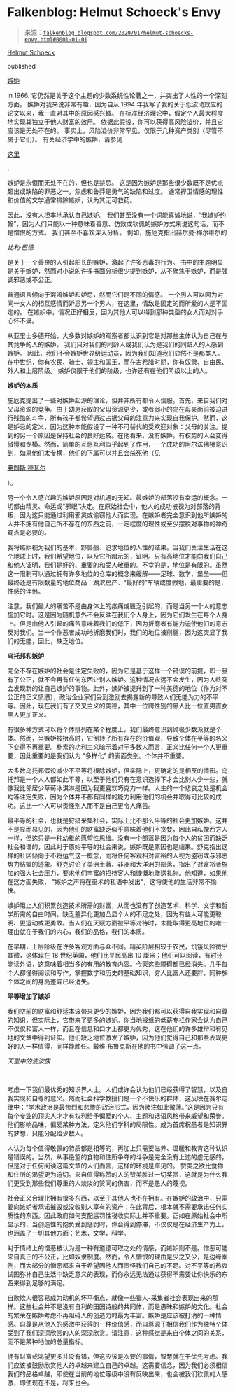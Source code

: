 <!--yml

category: 未分类

date: 2024-05-12 19:59:12

-->

# Falkenblog: Helmut Schoeck's Envy

> 来源：[`falkenblog.blogspot.com/2020/01/helmut-schoecks-envy.html#0001-01-01`](http://falkenblog.blogspot.com/2020/01/helmut-schoecks-envy.html#0001-01-01)

[Helmut Schoeck](https://en.wikipedia.org/wiki/Helmut_Schoeck)

published

[嫉妒](https://www.amazon.com/ENVY-Theory-Behaviour-Helmut-Schoeck/dp/0865970645)

in 1966. 它仍然是关于这个主题的少数系统性论著之一，并突出了人性的一个深刻方面。 嫉妒对我来说非常有趣，因为自从 1994 年我写了我的关于低波动效应的论文以来，我一直对其中的原因感兴趣。 在标准经济理论中，假定个人最大程度地实现其独立于他人财富的效用。 依据此假设，你可以获得高风险溢价，并且它应该是无处不在的。 事实上，风险溢价非常罕见，仅限于几种资产类别（尽管不属于它们）。 有关经济学中的嫉妒，请参见

[这里](http://falkenblog.blogspot.com/2010/03/why-envy-dominates-greed.html)

.

嫉妒是永恒而无处不在的，但也是禁忌。 这是因为嫉妒是那些很少数既不是优点超出或缺陷的罪恶之一，焦虑和鲁莽是勇气的缺陷和过度。 通常捍卫情感的理性和价值的文学通常排除嫉妒，认为其无可救药。

因此，没有人坦率地承认自己嫉妒。 我们甚至没有一个词能真诚地说，“我嫉妒约翰”，因为人们只能以一种意味着善意、仿效或钦佩的嫉妒方式来说这句话，而不是憎恨的方式。 我们甚至不喜欢深入分析。 例如，施厄克指出赫尔曼·梅尔维尔的

*比利·巴德*

是关于一个善良的人引起船长的嫉妒，激起了许多恶毒的行为。 书中的主题明显是关于嫉妒，然而对小说的许多书面分析很少提到嫉妒，从不聚焦于嫉妒，而是强调邪恶或不公正。

普通语言倾向于混淆嫉妒和妒忌，然而它们是不同的情感。 一个男人可以因为对同一女人的相互感情而妒忌另一个男人，在这里，情敌是固定的而所爱的人是不固定的。 在嫉妒中，情况正好相反，因为其他人可以得到那种类型的女人而对对手心怀不满。

从亚里士多德开始，大多数对嫉妒的观察者都认识到它是对那些主体认为自己在与其竞争的人的嫉妒。 我们只对我们的同龄人或我们认为是我们的同龄人的人感到嫉妒。 因此，我们不会嫉妒世界级运动员，因为我们知道我们显然不是那类人。 在中世纪，你有农民、骑士、领主和国王，而在古希腊时期，你有奴隶、自由民、外人和上层阶级。 嫉妒仅限于他们的阶级，也许还有在他们阶级以上的人。

**嫉妒的本质**

施厄克提出了一些对嫉妒起源的理论，但并非所有都令人信服。首先，来自我们对父母资源的竞争。由于幼崽获取的父母资源更少，或者弱小的鸟在母亲面前被迫进行残酷的斗争，所有孩子都希望通过占据父母的注意力来实现自我保护。然而，这是妒忌的定义，因为这种本能假设了一种不可替代的受欢迎对象：父母的关注。提到的另一个原因是保持社会的良好运转。在他看来，没有嫉妒，有权势的人会变得傲慢和专横。然而，简单的互惠互利似乎起到了作用，一个成功的阿尔法狒狒意识到，如果他们太专横，他们的下属可以并且会杀死他（见

[弗朗斯·德瓦尔](https://www.npr.org/2019/08/16/751492970/frans-de-waal-what-qualities-make-a-good-leader-in-chimpanzees)

）。

另一个令人感兴趣的嫉妒原因是对机遇的无知。最嫉妒的部落没有幸运的概念。一切都由精灵、命运或“邪眼”决定。在原始社会中，他人的成功被视为对部落的背叛，因为这只能通过利用邪灵或偷窃他人而实现。在嫉妒者完全意识到他所嫉妒的人并不拥有他自己所不存在的东西之前，一定程度的理性或至少摆脱对事物的神奇观点是必要的。

我将嫉妒视为我们的基本、野兽般、追求地位的人性的结果。当我们关注生活在这个地球上时，我们希望地位，以及它所暗示的，证明。只有高地位才能向我们自己和他人证明，我们是好的、重要的和受人敬重的。不幸的是，地位是有限的。虽然这一限制可以通过拥有许多地位的仓库的概念来缓解——足球、数学、堡垒——但最终还是有限数量的地位商品：湖滨房产、“最好的”车辆或度假地，最重要的是，性感的伴侣。

注意，我们最大的痛苦不是由身体上的疼痛或匮乏引起的，而是当另一个人的意志施加它时。这是因为随机意外不会反映在我们个人身上，因为它们发生在每个人身上。但是由他人引起的痛苦意味着我们的低下，因为折磨者有能力迫使他们的意志反对我们。当一个作恶者成功地折磨我们时，我们的地位被削弱，因为这突显了我们的无能，因此，缺乏地位。

**乌托邦和嫉妒**

完全不存在嫉妒的社会是注定失败的，因为它是基于这样一个错误的前提，即一旦有了公正，就不会再有任何东西让别人嫉妒。这种情况永远不会发生，因为人终究会发现新的让自己嫉妒的事物。此外，嫉妒被提升到了一种美德的地位（作为对不公正的正义愤懑），政治企业家们受到激励去揭露新的导致人们无能为力的不平等。因此，现在我们有了交叉主义的美德，其中一位跨性别的黑人比一位直男直女黑人更加正义。

有很多种方式可以将个体排列在某个程度上，我们最终意识到终极少数派就是个体。然而，当嫉妒被抬高时，它倒转了所有存在的价值观，导致个体在平等的名义下变得不再重要。朴素的功利主义暗示着对于多数人而言，正义比任何一个人更重要，因此重要的是我们认为 "多样化" 的表面类别。个体并不重要。

大多数乌托邦假设减少不平等将根除嫉妒，但实际上，更确定的是相反的情形。乌托邦是一个人人都如此平等，以至于他们只有在意识选择下才会比别人少一些，就像我比邻居少草莓冰淇淋是因为我更喜欢巧克力一样。人生的一个悲哀之处是机会均等注定失败，因为个体并不都有同样的能力利用他们的机会并取得可比较的成功。这比一个人可以责怪别人而不是自己更令人痛苦。

最平等的社会，也就是狩猎采集社会，实际上比不那么平等的社会更加嫉妒。这并不是显而易见的，因为他们的财富缺乏似乎意味着他们不贪婪，因此自私像西方人一样，但这只是一种幼稚的愿望性思维。没有一个部落是因为每个人的贫困而缺乏社会和谐的，因此对于原始平等的社会来说，嫉妒既是原因也是结果。舒克指出这样的社区倾向于不将运气这一概念，而将任何客观相对富裕的人视为盗窃或与邪恶势力结盟的迹象。舒克讨论了美洲土著、非洲和大洋洲的部落，指出了对富裕者施加的强大社会压力，要求他们丰富的招待客人和慷慨地赠送礼物。他知道，如果他在这方面失败， "嫉妒之声将在巫术的私语中发出"，这将使他的生活非常不愉快。

嫉妒阻止人们积累创造技术所需的财富，从而也没有了创造艺术、科学、文学和哲学所需的自由时间。缺乏差异化更加凸显个人的不足之处，因为有些人可能更聪明、更运动或更勇敢。当人们在天赋方面被平等对待时，未能取得更高地位的唯一理由就在于我们的内心，我们的品格，我们的本质。

在早期，上层阶级在许多客观方面与众不同。精英阶层相较于农民，饥饿风险微乎其微，这体现在 18 世纪英国，他们比平民高出 10 厘米；他们可以阅读，有时还能读外语，这意味着相当多的有用的教育内容。今天这些障碍都已经消失。几乎每个人都懂得阅读和写作，掌握数学和历史的基础知识，穷人比富人还要胖，同种族个体之间的身高差异已经消失。

**平等增加了嫉妒**

我们空前的财富和舒适本该带来更少的嫉妒，因为我们都可以获得自我实现和自尊的知识，但实际上，它带来了更多的嫉妒。你当地报纸的低薪专栏作家会认为自己不仅仅和富人一样，而且在信息和口才上都更为优秀，这在他们的许多雄辩和有见地的文章中得到证实。他们缺乏地位激发了嫉妒，因为他们觉得自己和那些表现更好的人一样值得，同样能胜任。戴维·布鲁克斯在他的书中强调了这一点。

*天堂中的波波族*

.

考虑一下我们最优秀的知识界人士。人们或许会认为他们已经获得了智慧，以及自我实现和自尊的意义。然而社会科学教授们是一个不快乐的群体，这反映在赛尔定律中：“学术政治是最惨烈和悲惨的政治形式，因为赌注如此微薄。”这是因为只有每个专业的顶尖人才才有权利给予偏爱的个人、主题和话语风格带来威望和荣誉。他们影响品味，偏爱某种方法，定义他们学科的局限性。成为首席祝圣者是知识界的梦想，只能分配给少数人。

人认为每个值得敬佩的特质都是相等的，再加上只需要滋养、温暖和教育这种认识是错误的。当然，从事绝望的食物和住所争夺的斗争是完全没有上述的虚无感的，但是对于任何阅读这篇文章的人们而言，这样的环境是罕见的。 赞美之欲比食物和住所的渴望更为迫切。来自值得称赞的人的赞美胜过一切奖赏，这就是为什么我们更受到那些我们尊重的人淡淡的赞同的伤害，而不是愚人的蔑视。

社会正义合理化拥有很多东西，以至于其他人也不在拥有。在嫉妒的政治中，只需要向嫉妒者承诺摧毁或没收别人享有的资产；在此背后，根本就不需要承诺任何实质性的东西。因此政府如何支配惩罚性税收实际上并不重要。正如在原始社会中所显示的，当创造性的抱负受到惩罚时，你会得到停滞，不仅仅是在经济生产力上，也涵盖了一切其他方面：艺术，文学，科学。

对于情绪上的憎恶被认为是一种有道德可取之处的情感，而嫉妒则不是。憎恶可能来自真正的不公正，比如奴隶制度。然而，令人憎恨的理由是少之又少，是边缘案例，而大部分的憎恶都来自于希望因他人而责怪我们自己的不足。对不平等的热衷试图弥补自己生活中缺乏意义的表现，而你永远无法通过获得不需要让你快乐的东西来得到足够的满足。

自欺欺人很容易成为动机的坏平衡点，就像一些猎人-采集者社会表现出来的那样。这些社会并不是没有自利的田园诗般的共同体，而是愚昧和嫉妒的文化。社会的繁荣在嫉妒考虑不再阻碍人的创造力时最为丰富。嫉妒是应该被打消的一种情感。自尊是从他人的感激中获得的一种价值感，而自尊源于相信我们作为独特个体受到了我们深深欣赏的人的深深欣赏。请注意，这种感觉是来自个体之间的关系，而不是某种地位的总量指标。

拥有财富或渴望更多并没有错，但这应该是次要的事情，智慧就在于优先考虑。我们应该被鼓励欣赏他人的卓越来建立自己的卓越。这需要信念，因为我们必须相信我们的品格卓越，即使在当前的地位等级中没有反映出来，也会被我们钦佩的人感激，即使现在不是，将来也会。
